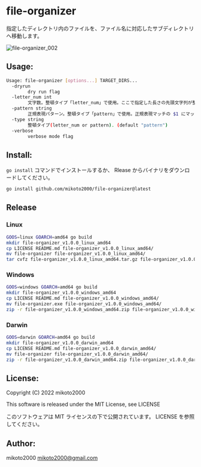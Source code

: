 # file-organizer

指定したディレクトリ内のファイルを、ファイル名に対応したサブディレクトリへ移動します。

![file-organizer_002](https://user-images.githubusercontent.com/345832/201456013-98ce1deb-a644-4d20-b22e-bb17f895cc94.gif)

## Usage:

```sh
Usage: file-organizer [options...] TARGET_DIRS...
  -dryrun
        dry run flag
  -letter_num int
        文字数。整頓タイプ「letter_num」で使用。ここで指定した長さの先頭文字列が整頓先ディレクトリになります (default 8)
  -pattern string
        正規表現パターン。整頓タイプ「pattern」で使用。正規表現マッチの $1 にマッチする文字列が整頓先ディレクトリになります (default "^(.*?)_")
  -type string
        整頓タイプ(letter_num or pattern). (default "pattern")
  -verbose
        verbose mode flag
```

## Install:

`go install` コマンドでインストールするか、 Rlease からバイナリをダウンロードしてください。

```sh
go install github.com/mikoto2000/file-organizer@latest
```

## Release

### Linux

```sh
GOOS=linux GOARCH=amd64 go build
mkdir file-organizer_v1.0.0_linux_amd64
cp LICENSE README.md file-organizer_v1.0.0_linux_amd64/
mv file-organizer file-organizer_v1.0.0_linux_amd64/
tar cvfz file-organizer_v1.0.0_linux_amd64.tar.gz file-organizer_v1.0.0_linux_amd64/
```

### Windows

```sh
GOOS=windows GOARCH=amd64 go build
mkdir file-organizer_v1.0.0_windows_amd64
cp LICENSE README.md file-organizer_v1.0.0_windows_amd64/
mv file-organizer.exe file-organizer_v1.0.0_windows_amd64/
zip -r file-organizer_v1.0.0_windows_amd64.zip file-organizer_v1.0.0_windows_amd64/
```

### Darwin

```sh
GOOS=darwin GOARCH=amd64 go build
mkdir file-organizer_v1.0.0_darwin_amd64
cp LICENSE README.md file-organizer_v1.0.0_darwin_amd64/
mv file-organizer file-organizer_v1.0.0_darwin_amd64/
zip -r file-organizer_v1.0.0_darwin_amd64.zip file-organizer_v1.0.0_darwin_amd64/
```

## License:

Copyright (C) 2022 mikoto2000

This software is released under the MIT License, see LICENSE

このソフトウェアは MIT ライセンスの下で公開されています。 LICENSE を参照してください。


## Author:

mikoto2000 <mikoto2000@gmail.com>


